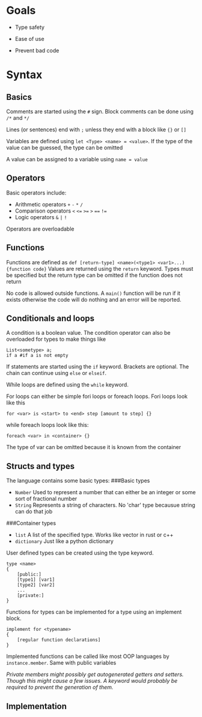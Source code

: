 Goals
=====

 - Type safety
 - Ease of use

 - Prevent bad code

Syntax
======
Basics
------
Comments are started using the `#` sign. Block comments can be done using
`/*` and `*/`

Lines (or sentences) end with `;` unless they end with a block like `{}` or `[]`

Variables are defined using `let <Type> <name> = <value>`. If the type of the value can be 
guessed, the type can be omitted

A value can be assigned to a variable using `name = value` 

Operators
---------
Basic operators include:
 * Arithmetic operators `+` `-` `*` `/`
 * Comparison operators `<` `<=` `>=` `>` `==` `!=`
 * Logic operators `&` `|` `!`

Operators are overloadable

Functions
---------
Functions are defined as `def [return-type] <name>(<type1> <var1>...) {function code}`
Values are returned using the `return` keyword. Types must be specified but the return type
can be omitted if the function does not return

No code is allowed outside functions. A `main()` function will be run if it exists otherwise
the code will do nothing and an error will be reported.

Conditionals and loops
----------------------
A condition is a boolean value. The condition operator can also be overloaded for types to make things like
```
List<sometype> a;
if a #if a is not empty
```

If statements are started using the `if` keyword. Brackets are optional. The chain can continue using
`else` or `elseif`.

While loops are defined using the `while` keyword.

For loops can either be simple fori loops or foreach loops. Fori loops look like this
```
for <var> is <start> to <end> step [amount to step] {}
```
while foreach loops look like this:
```
foreach <var> in <container> {}
```
The type of var can be omitted because it is known from the container

Structs and types
-----------------

The language contains some basic types:
###Basic types
 - `Number` Used to represent a number that can either be an integer or some sort of fractional number
 - `String` Represents a string of characters. No 'char' type becausue string can do that job

###Container types
 - `list` A list of the specified type. Works like vector in rust or c++
 - `dictionary` Just like a python dictionary

User defined types can be created using the type keyword. 

```
type <name>
{
    [public:]
    [type1] [var1]
    [type2] [var2]
    ...
    [private:]
}
```

Functions for types can be implemented for a type using an implement block. 
```
implement for <typename>
{
    [regular function declarations]
}
```
Implemented functions can be called like most OOP languages by `instance.member`. Same with public variables

*Private members might possibly get autogenerated getters and setters. Though this might cause a few issues. A keyword
would probably be required to prevent the generation of them.*

Implementation
--------------

